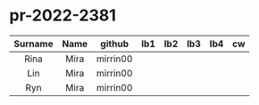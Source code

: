 # pr-2022-2381

| Surname | Name | github | lb1 | lb2 | lb3 | lb4 | cw |
|:-------:|:----:|:------:|:---:|:---:|:---:|:---:|:--:|
| Rina    | Mira | mirrin00 |  |  |  |  |  |
| Lin     | Mira | mirrin00 |  |  |  |  |  |
| Ryn     | Mira | mirrin00 |  |  |  |  |  |
